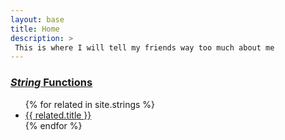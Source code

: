 ```yaml
---
layout: base
title: Home
description: >
 This is where I will tell my friends way too much about me
---
```


<div class="function__releated-group">
    <h3><a href="{{ site.url | absolute_url }}/strings.html">
        <em>String</em> Functions
    </a></h3>
    <ul>
        {% for related in site.strings %}
            <li><a href="{{ site.url | absolute_url }}{{related.url}}">{{ related.title }}</a></li>
        {% endfor %}
    </ul>
</div>